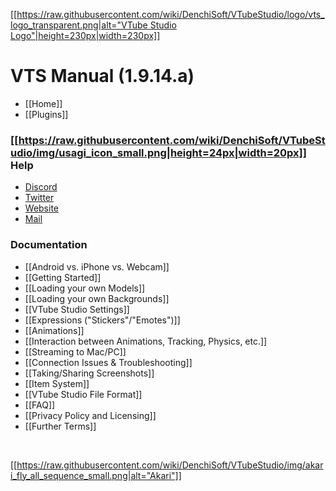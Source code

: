 [[[https://raw.githubusercontent.com/wiki/DenchiSoft/VTubeStudio/logo/vts_logo_transparent.png|alt="VTube Studio Logo"|height=230px|width=230px]]](https://github.com/DenchiSoft/VTubeStudio/wiki)

VTS Manual (1.9.14.a)
=====================

- [[Home]]
- [[Plugins]]

### [[https://raw.githubusercontent.com/wiki/DenchiSoft/VTubeStudio/img/usagi_icon_small.png|height=24px|width=20px]] Help 
- [Discord](https://discord.gg/VTubeStudio)
- [Twitter](https://twitter.com/VTubeStudio)
- [Website](https://denchisoft.com)
- [Mail](mailto:denchi@denchisoft.com)

### Documentation
* [[Android vs. iPhone vs. Webcam]]
* [[Getting Started]]
* [[Loading your own Models]]
* [[Loading your own Backgrounds]]
* [[VTube Studio Settings]]
* [[Expressions ("Stickers"/"Emotes")]]
* [[Animations]]
* [[Interaction between Animations, Tracking, Physics, etc.]]
* [[Streaming to Mac/PC]]
* [[Connection Issues & Troubleshooting]]
* [[Taking/Sharing Screenshots]]
* [[Item System]]
* [[VTube Studio File Format]]
* [[FAQ]]
* [[Privacy Policy and Licensing]]
* [[Further Terms]]

<br/>

[[https://raw.githubusercontent.com/wiki/DenchiSoft/VTubeStudio/img/akari_fly_all_sequence_small.png|alt="Akari"]]
